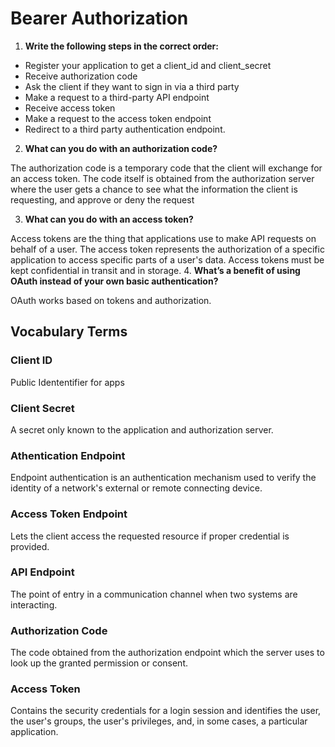 # Bearer Authorization

1. **Write the following steps in the correct order:**

  * Register your application to get a client_id and client_secret
  * Receive authorization code
  * Ask the client if they want to sign in via a third party
  * Make a request to a third-party API endpoint
  * Receive access token
  * Make a request to the access token endpoint
  * Redirect to a third party authentication endpoint.

2. **What can you do with an authorization code?**

The authorization code is a temporary code that the client will exchange for an access token. The code itself is obtained from the authorization server where the user gets a chance to see what the information the client is requesting, and approve or deny the request

3. **What can you do with an access token?**

Access tokens are the thing that applications use to make API requests on behalf of a user. The access token represents the authorization of a specific application to access specific parts of a user's data. Access tokens must be kept confidential in transit and in storage.
4. **What’s a benefit of using OAuth instead of your own basic authentication?**

OAuth works based on tokens and authorization. 

## Vocabulary Terms

### Client ID
Public Idententifier for apps 
### Client Secret
A secret only known to the application and authorization server.

### Athentication Endpoint
Endpoint authentication is an authentication mechanism used to verify the identity of a network's external or remote connecting device.
### Access Token Endpoint
Lets the client access the requested resource if proper credential is provided.
### API Endpoint
The point of entry in a communication channel when two systems are interacting. 
### Authorization Code
The code obtained from the authorization endpoint which the server uses to look up the granted permission or consent.
### Access Token
Contains the security credentials for a login session and identifies the user, the user's groups, the user's privileges, and, in some cases, a particular application.